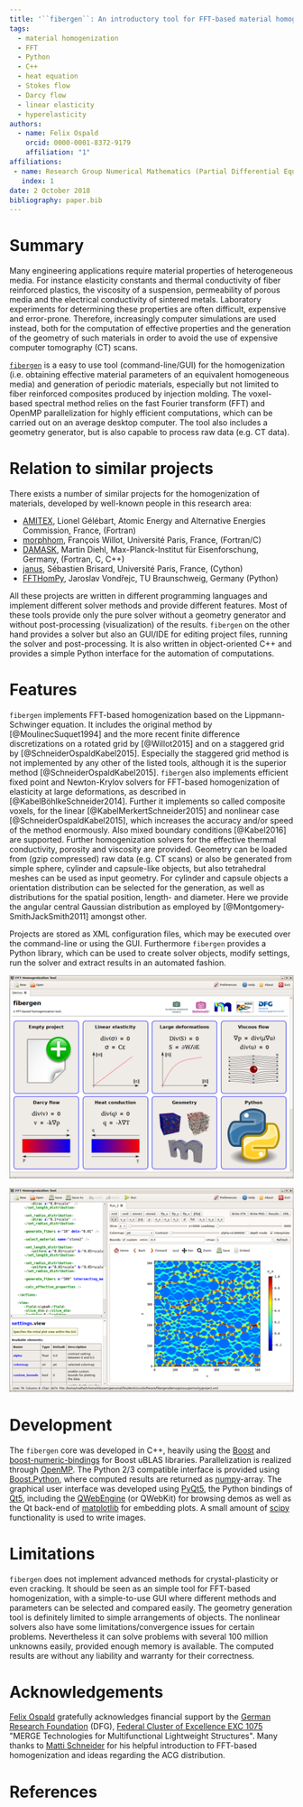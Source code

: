 ```yaml
---
title: '``fibergen``: An introductory tool for FFT-based material homogenization'
tags:
  - material homogenization
  - FFT
  - Python
  - C++
  - heat equation
  - Stokes flow
  - Darcy flow
  - linear elasticity
  - hyperelasticity
authors:
  - name: Felix Ospald
    orcid: 0000-0001-8372-9179
    affiliation: "1"
affiliations:
 - name: Research Group Numerical Mathematics (Partial Differential Equations), TU Chemnitz, Chemnitz, Germany
   index: 1
date: 2 October 2018
bibliography: paper.bib
---
```


# Summary

Many engineering applications require material properties of heterogeneous media. For instance elasticity constants and thermal conductivity of fiber reinforced plastics, the viscosity of a suspension, permeability of porous media and the electrical conductivity of sintered metals.
Laboratory experiments for determining these properties are often difficult, expensive and error-prone.
Therefore, increasingly computer simulations are used instead, both for the computation of effective properties and the generation of the geometry of such materials in order to avoid the use of expensive computer tomography (CT) scans.

[``fibergen``](http://fospald.github.io/fibergen/) is a easy to use tool (command-line/GUI) for the homogenization (i.e. obtaining effective material parameters of an equivalent homogeneous media) and generation of periodic materials, especially but not limited to fiber reinforced composites produced by injection molding.
The voxel-based spectral method relies on the fast Fourier transform (FFT) and OpenMP parallelization for highly efficient computations, which can be carried out on an average desktop computer. The tool also includes a geometry generator, but is also capable to process raw data (e.g. CT data).

# Relation to similar projects

There exists a number of similar projects for the homogenization of materials, developed by well-known people in this research area:

* [AMITEX](http://www.maisondelasimulation.fr/projects/amitex/html), Lionel Gélébart, 
Atomic Energy and Alternative Energies Commission, France, (Fortran)
* [morphhom](http://cmm.ensmp.fr/morphhom), François Willot, Université Paris, France, (Fortran/C)
* [DAMASK](http://damask.mpie.de/Documentation/SpectralSolver), Martin Diehl, Max-Planck-Institut für Eisenforschung, Germany, (Fortran, C, C++)
* [janus](http://github.com/sbrisard/janus), Sébastien Brisard, Université Paris, France, (Cython)
* [FFTHomPy](http://github.com/vondrejc/FFTHomPy), Jaroslav Vondřejc, TU Braunschweig, Germany (Python)

All these projects are written in different programming languages and implement different solver methods and provide different features. Most of these tools provide only the pure solver without a geometry generator and without post-processing (visualization) of the results.
``fibergen`` on the other hand provides a solver but also an GUI/IDE for editing project files, running the solver and post-processing.
It is also written in object-oriented C++ and provides a simple Python interface for the automation of computations.

# Features

``fibergen`` implements FFT-based homogenization based on the Lippmann-Schwinger equation.
It includes the original method by [@MoulinecSuquet1994] and the more recent finite difference discretizations on a rotated grid by [@Willot2015] and on a staggered grid by [@SchneiderOspaldKabel2015]. Especially the staggered grid method is not implemented by any other of the listed tools, although it is the superior method [@SchneiderOspaldKabel2015]. ``fibergen`` also implements efficient fixed point and Newton-Krylov solvers for FFT-based homogenization of elasticity at large deformations, as described in [@KabelBöhlkeSchneider2014].
Further it implements so called composite voxels, for the linear [@KabelMerkertSchneider2015] and nonlinear case [@SchneiderOspaldKabel2015], which increases the accuracy and/or speed of the method enormously.
Also mixed boundary conditions [@Kabel2016] are supported.
Further homogenization solvers for the effective thermal conductivity, porosity and viscosity are provided.
Geometry can be loaded from (gzip compressed) raw data (e.g. CT scans) or also be generated from simple sphere, cylinder and capsule-like objects, but also tetrahedral meshes can be used as input geometry.
For cylinder and capsule objects a orientation distribution can be selected for the generation, as well as distributions for the spatial position, length- and diameter.
Here we provide the angular central Gaussian distribution as employed by [@Montgomery-SmithJackSmith2011] amongst other.

Projects are stored as XML configuration files, which may be executed over the command-line or using the GUI.
Furthermore ``fibergen`` provides a Python library, which can be used to create solver objects, modify settings, run the solver and extract results in an automated fashion.

![``fibergen`` GUI, showing the main screen for selecting one of the predefined demos.](../page/images/screenshot_1.png)

![``fibergen`` GUI, showing the project editor on the left and the postprocessing view on the right.](../page/images/screenshot_2.png)

# Development

The ``fibergen`` core was developed in C++, heavily using the [Boost](http://www.boost.org) and [boost-numeric-bindings](http://mathema.tician.de/software/boost-numeric-bindings/) for Boost uBLAS libraries.
Parallelization is realized through [OpenMP](http://www.openmp.org/).
The Python 2/3 compatible interface is provided using [Boost.Python](http://www.boost.org/doc/libs/release/libs/python/), where computed results are returned as [numpy](http://www.numpy.org/)-array.
The graphical user interface was developed using [PyQt5](http://pypi.org/project/PyQt5/), the Python bindings of [Qt5](http://doc.qt.io/qt-5/qt5-intro.html), including the [QWebEngine](http://doc.qt.io/qt-5.11/qtwebengine-index.html) (or QWebKit) for browsing demos as well as the Qt back-end of [matplotlib](http://matplotlib.org/) for embedding plots. A small amount of [scipy](http://www.scipy.org/) functionality is used to write images.

# Limitations

``fibergen`` does not implement advanced methods for crystal-plasticity or even cracking.
It should be seen as an simple tool for FFT-based homogenization, with a simple-to-use GUI
where different methods and parameters can be selected and compared easily.
The geometry generation tool is definitely limited to simple arrangements of objects.
The nonlinear solvers also have some limitations/convergence issues for certain problems.
Nevertheless it can solve problems with several 100 million unknowns easily, provided enough memory is available.
The computed results are without any liability and warranty for their correctness.

# Acknowledgements

[Felix Ospald](http://www.tu-chemnitz.de/mathematik/part_dgl/people/ospald) gratefully acknowledges financial support by the [German Research Foundation](http://www.dfg.de/en/) (DFG), [Federal Cluster of Excellence EXC 1075](http://www.tu-chemnitz.de/MERGE/) "MERGE Technologies for Multifunctional Lightweight Structures". Many thanks to [Matti Schneider](http://www.itm.kit.edu/cm/287_3957.php) for his helpful introduction to FFT-based homogenization and ideas regarding the ACG distribution.

# References

